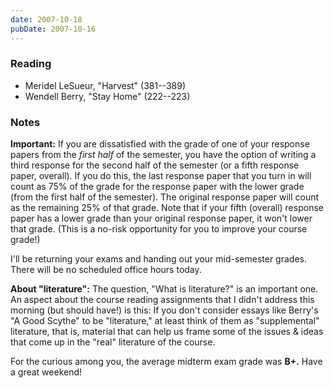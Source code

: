 ```yaml
---
date: 2007-10-18
pubDate: 2007-10-16
---
```


### Reading

* Meridel LeSueur, "Harvest" (381--389)
* Wendell Berry, "Stay Home" (222--223)

### Notes

**Important:** If you are dissatisfied with the grade of one of your response papers from the *first half* of the semester, you have the option of writing a third response for the second half of the semester (or a fifth response paper, overall). If you do this, the last response paper that you turn in will count as 75% of the grade for the response paper with the lower grade (from the first half of the semester). The original response paper will count as the remaining 25% of that grade. Note that if your fifth (overall) response paper has a lower grade than your original response paper, it won't lower that grade. (This is a no-risk opportunity for you to improve your course grade!)

I'll be returning your exams and handing out your mid-semester grades. There will be no scheduled office hours today.

**About "literature":** The question, "What is literature?" is an important one. An aspect about the course reading assignments that I didn't address this morning (but should have!) is this: If you don't consider essays like Berry's "A Good Scythe" to be "literature," at least think of them as "supplemental" literature, that is, material that can help us frame some of the issues & ideas that come up in the "real" literature of the course.

For the curious among you, the average midterm exam grade was **B+.** Have a great weekend!
